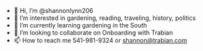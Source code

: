 - 👋 Hi, I’m @shannonlynn206
- 👀 I’m interested in gardening, reading, traveling, history, politics
- 🌱 I’m currently learning gardening in the South
- 💞️ I’m looking to collaborate on Onboarding with Trabian
- 📫 How to reach me 541-981-9324 or shannon@trabian.com

<!---
shannonlynn206/shannonlynn206 is a ✨ special ✨ repository because its `README.md` (this file) appears on your GitHub profile.
You can click the Preview link to take a look at your changes.
--->
